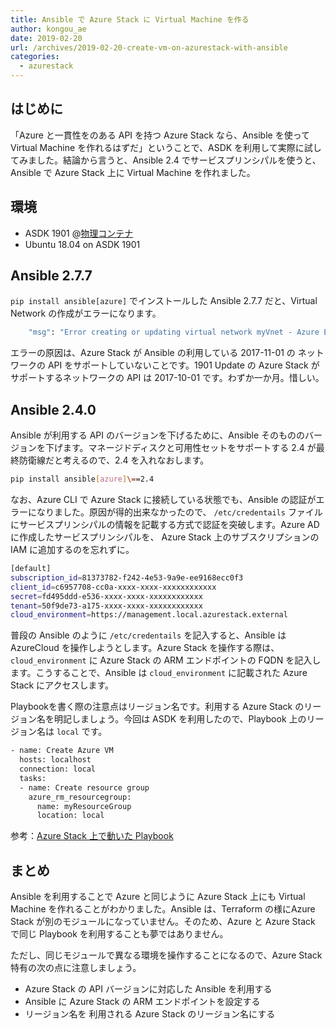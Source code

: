 ```yaml
---
title: Ansible で Azure Stack に Virtual Machine を作る
author: kongou_ae
date: 2019-02-20
url: /archives/2019-02-20-create-vm-on-azurestack-with-ansible
categories:
  - azurestack
---
```


## はじめに

「Azure と一貫性をのある API を持つ Azure Stack なら、Ansible を使って Virtual Machine を作れるはずだ」ということで、ASDK を利用して実際に試してみました。結論から言うと、Ansible 2.4 でサービスプリンシパルを使うと、Ansible で Azure Stack 上に Virtual Machine を作れました。

## 環境

- ASDK 1901 @[物理コンテナ](https://thinkit.co.jp/article/13243)
- Ubuntu 18.04 on ASDK 1901

## Ansible 2.7.7

`pip install ansible[azure]` でインストールした Ansible 2.7.7 だと、Virtual Network の作成がエラーになります。

```bash
    "msg": "Error creating or updating virtual network myVnet - Azure Error: NoRegisteredProviderFound\nMessage: No registered resource provider found for location 'local' and API version '2017-11-01' for type 'virtualNetworks'. The supported api-versions are '2014-12-01-preview, 2015-05-01-preview, 2015-06-15, 2016-03-30, 2016-06-01, 2016-07-01, 2016-08-01, 2016-09-01, 2016-10-01, 2016-11-01, 2016-12-01, 2017-03-01, 2017-04-01, 2017-06-01, 2017-08-01, 2017-09-01, 2017-10-01'. The supported locations are 'local'."
```

エラーの原因は、Azure Stack が Ansible の利用している 2017-11-01 の ネットワークの API をサポートしていないことです。1901 Update の Azure Stack がサポートするネットワークの API は 2017-10-01 です。わずか一か月。惜しい。

## Ansible 2.4.0

Ansible が利用する API のバージョンを下げるために、Ansible そのもののバージョンを下げます。マネージドディスクと可用性セットをサポートする 2.4 が最終防衛線だと考えるので、2.4 を入れなおします。

```bash
pip install ansible[azure]\==2.4
```

なお、Azure CLI で Azure Stack に接続している状態でも、Ansible の認証がエラーになりました。原因が得的出来なかったので、 `/etc/credentails` ファイルにサービスプリンシパルの情報を記載する方式で認証を突破します。Azure AD に作成したサービスプリンシパルを、 Azure Stack 上のサブスクリプションの IAM に追加するのを忘れずに。

```bash
[default]
subscription_id=81373782-f242-4e53-9a9e-ee9168ecc0f3
client_id=c6957708-cc0a-xxxx-xxxx-xxxxxxxxxxxx
secret=fd495ddd-e536-xxxx-xxxx-xxxxxxxxxxxx
tenant=50f9de73-a175-xxxx-xxxx-xxxxxxxxxxxx
cloud_environment=https://management.local.azurestack.external
```

普段の Ansible のように `/etc/credentails` を記入すると、Ansible は AzureCloud を操作しようとします。Azure Stack を操作する際は、`cloud_environment` に Azure Stack の ARM エンドポイントの FQDN を記入します。こうすることで、Ansible は `cloud_environment` に記載された Azure Stack にアクセスします。

Playbookを書く際の注意点はリージョン名です。利用する Azure Stack のリージョン名を明記しましょう。今回は ASDK を利用したので、Playbook 上のリージョン名は `local` です。

```bash
- name: Create Azure VM
  hosts: localhost
  connection: local
  tasks:
  - name: Create resource group
    azure_rm_resourcegroup:
      name: myResourceGroup
      location: local
```

参考：[Azure Stack 上で動いた Playbook](https://gist.github.com/kongou-ae/a81bdeed056303cf3f54813d7ea47a3e)

## まとめ

Ansible を利用することで Azure と同じように Azure Stack 上にも Virtual Machine を作れることがわかりました。Ansible は、Terraform の様にAzure Stack が別のモジュールになっていません。そのため、Azure と Azure Stack で同じ Playbook を利用することも夢ではありません。

ただし、同じモジュールで異なる環境を操作することになるので、Azure Stack 特有の次の点に注意しましょう。

- Azure Stack の API バージョンに対応した Ansible を利用する
- Ansible に Azure Stack の ARM エンドポイントを設定する
- リージョン名を 利用される Azure Stack のリージョン名にする
